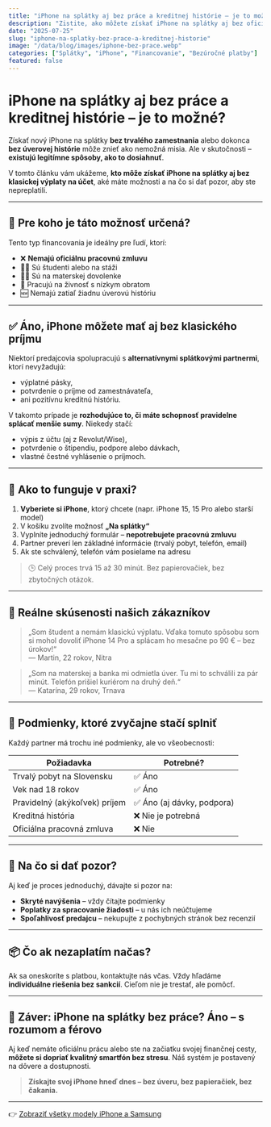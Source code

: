 ```yaml
---
title: "iPhone na splátky aj bez práce a kreditnej histórie – je to možné?"
description: "Zistite, ako môžete získať iPhone na splátky aj bez oficiálneho zamestnania alebo úverovej histórie. Jednoducho, rýchlo a bez skrytých podmienok."
date: "2025-07-25"
slug: "iphone-na-splatky-bez-prace-a-kreditnej-historie"
image: "/data/blog/images/iphone-bez-prace.webp"
categories: ["Splátky", "iPhone", "Financovanie", "Bezúročné platby"]
featured: false
---
```


# iPhone na splátky aj bez práce a kreditnej histórie – je to možné?

Získať nový iPhone na splátky **bez trvalého zamestnania** alebo dokonca **bez úverovej histórie** môže znieť ako nemožná misia. Ale v skutočnosti – **existujú legitímne spôsoby, ako to dosiahnuť**. 

V tomto článku vám ukážeme, **kto môže získať iPhone na splátky aj bez klasickej výplaty na účet**, aké máte možnosti a na čo si dať pozor, aby ste nepreplatili.

---

## 📱 Pre koho je táto možnosť určená?

Tento typ financovania je ideálny pre ľudí, ktorí:

- ❌ **Nemajú oficiálnu pracovnú zmluvu**
- 🧑‍🎓 Sú študenti alebo na stáži
- 👩‍🍼 Sú na materskej dovolenke
- 🧾 Pracujú na živnosť s nízkym obratom
- 🆕 Nemajú zatiaľ žiadnu úverovú históriu

---

## ✅ Áno, iPhone môžete mať aj bez klasického príjmu

Niektorí predajcovia spolupracujú s **alternatívnymi splátkovými partnermi**, ktorí nevyžadujú:

- výplatné pásky,
- potvrdenie o príjme od zamestnávateľa,
- ani pozitívnu kreditnú históriu.

V takomto prípade je **rozhodujúce to, či máte schopnosť pravidelne splácať menšie sumy**. Niekedy stačí:

- výpis z účtu (aj z Revolut/Wise),
- potvrdenie o štipendiu, podpore alebo dávkach,
- vlastné čestné vyhlásenie o príjmoch.

---

## 🛒 Ako to funguje v praxi?

1. **Vyberiete si iPhone**, ktorý chcete (napr. iPhone 15, 15 Pro alebo starší model)
2. V košíku zvolíte možnosť **„Na splátky“**
3. Vyplníte jednoduchý formulár – **nepotrebujete pracovnú zmluvu**
4. Partner preverí len základné informácie (trvalý pobyt, telefón, email)
5. Ak ste schválený, telefón vám posielame na adresu

> 🕒 Celý proces trvá 15 až 30 minút. Bez papierovačiek, bez zbytočných otázok.

---

## 💬 Reálne skúsenosti našich zákazníkov

> „Som študent a nemám klasickú výplatu. Vďaka tomuto spôsobu som si mohol dovoliť iPhone 14 Pro a splácam ho mesačne po 90 € – bez úrokov!“  
> — Martin, 22 rokov, Nitra

> „Som na materskej a banka mi odmietla úver. Tu mi to schválili za pár minút. Telefón prišiel kuriérom na druhý deň.“  
> — Katarína, 29 rokov, Trnava

---

## 📌 Podmienky, ktoré zvyčajne stačí splniť

Každý partner má trochu iné podmienky, ale vo všeobecnosti:

| Požiadavka                      | Potrebné?     |
|--------------------------------|---------------|
| Trvalý pobyt na Slovensku      | ✅ Áno         |
| Vek nad 18 rokov               | ✅ Áno         |
| Pravidelný (akýkoľvek) príjem | ✅ Áno (aj dávky, podpora) |
| Kreditná história              | ❌ Nie je potrebná |
| Oficiálna pracovná zmluva      | ❌ Nie         |

---

## 🧠 Na čo si dať pozor?

Aj keď je proces jednoduchý, dávajte si pozor na:

- **Skryté navýšenia** – vždy čítajte podmienky
- **Poplatky za spracovanie žiadosti** – u nás ich neúčtujeme
- **Spoľahlivosť predajcu** – nekupujte z pochybných stránok bez recenzií

---

## 📦 Čo ak nezaplatím načas?

Ak sa oneskoríte s platbou, kontaktujte nás včas. Vždy hľadáme **individuálne riešenia bez sankcií**. Cieľom nie je trestať, ale pomôcť.

---

## 🏁 Záver: iPhone na splátky bez práce? Áno – s rozumom a férovo

Aj keď nemáte oficiálnu prácu alebo ste na začiatku svojej finančnej cesty, **môžete si dopriať kvalitný smartfón bez stresu**. Náš systém je postavený na dôvere a dostupnosti.

> **Získajte svoj iPhone hneď dnes – bez úveru, bez papieračiek, bez čakania.**

---

👉 [Zobraziť všetky modely iPhone a Samsung](/katalog)
